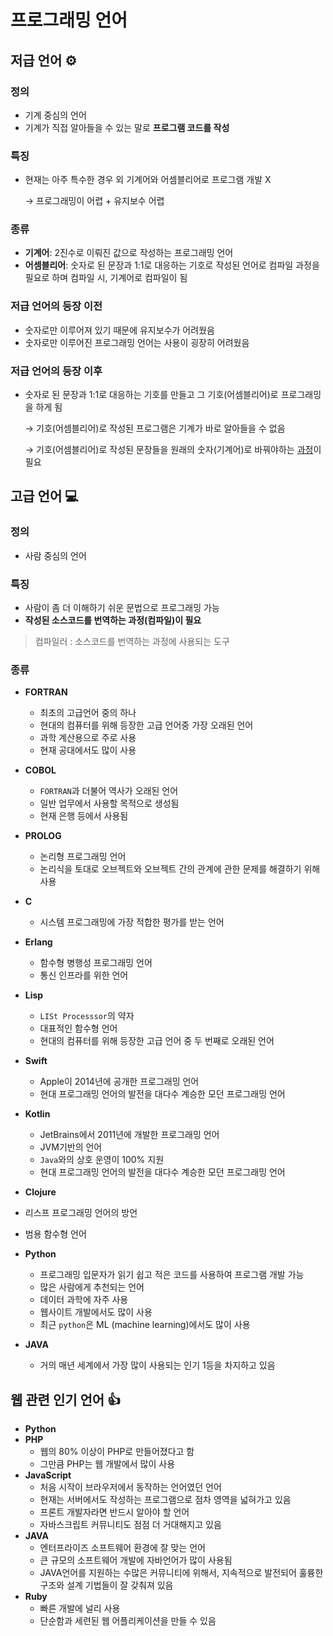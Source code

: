 # 프로그래밍 언어

## 저급 언어 ⚙️

### 정의
- 기계 중심의 언어
- 기계가 직접 알아들을 수 있는 말로 **프로그램 코드를 작성**

### 특징
- 현재는 아주 특수한 경우 외 기계어와 어셈블리어로 프로그램 개발 X

  → 프로그래밍이 어렵 + 유지보수 어렵

### 종류
- **기계어**: 2진수로 이뤄진 값으로 작성하는 프로그래밍 언어
- **어셈블리어**: 숫자로 된 문장과 1:1로 대응하는 기호로 작성된 언어로 컴파일 과정을 필요로 하며 컴파일 시, 기계어로 컴파일이 됨

### 저급 언어의 등장 이전
- 숫자로만 이루어져 있기 때문에 유지보수가 어려웠음
- 숫자로만 이루어진 프로그래밍 언어는 사용이 굉장히 어려웠음

### 저급 언어의 등장 이후
- 숫자로 된 문장과 1:1로 대응하는 기호를 만들고 그 기호(어셈블리어)로 프로그래밍을 하게 됨

  → 기호(어셈블리어)로 작성된 프로그램은 기계가 바로 알아들을 수 없음

  → 기호(어셈블리어)로 작성된 문장들을 원래의 숫자(기계어)로 바꿔야하는 <u>과정</u>이 필요


## 고급 언어 💻
### 정의
- 사람 중심의 언어

### 특징
- 사람이 좀 더 이해하기 쉬운 문법으로 프로그래밍 가능
- **작성된 소스코드를 번역하는 과정(컴파일)이 필요**
 > 컴파일러 : 소스코드를 번역하는 과정에 사용되는 도구

 ### 종류
- **FORTRAN**
  - 최초의 고급언어 중의 하나
  - 현대의 컴퓨터를 위해 등장한 고급 언어중 가장 오래된 언어
  - 과학 계산용으로 주로 사용
  - 현재 공대에서도 많이 사용
- **COBOL**
  - `FORTRAN`과 더불어 역사가 오래된 언어
  - 일반 업무에서 사용할 목적으로 생성됨
  - 현재 은행 등에서 사용됨

- **PROLOG**
  - 논리형 프로그래밍 언어
  - 논리식을 토대로 오브젝트와 오브젝트 간의 관계에 관한 문제를 해결하기 위해 사용
- **C**
  - 시스템 프로그래밍에 가장 적합한 평가를 받는 언어

- **Erlang**
  - 함수형 병행성 프로그래밍 언어
  - 통신 인프라를 위한 언어

- **Lisp**
  - `LISt Processsor`의 약자
  - 대표적인 함수형 언어
  - 현대의 컴퓨터를 위해 등장한 고급 언어 중 두 번째로 오래된 언어

- **Swift**
  - Apple이 2014년에 공개한 프로그래밍 언어
  - 현대 프로그래밍 언어의 발전을 대다수 계승한 모던 프로그래밍 언어

- **Kotlin**
  - JetBrains에서 2011년에 개발한 프로그래밍 언어
  - JVM기반의 언어
  - `Java`와의 상호 운영이 100% 지원
  - 현대 프로그래밍 언어의 발전을 대다수 계승한 모던 프로그래밍 언어

- **Clojure**
- 리스프 프로그래밍 언어의 방언
- 범용 함수형 언어

- **Python**
  - 프로그래밍 입문자가 읽기 쉽고 적은 코드를 사용하여 프로그램 개발 가능
  - 많은 사람에게 추천되는 언어
  - 데이터 과학에 자주 사용
  - 웹사이트 개발에서도 많이 사용
  - 최근 `python`은 ML (machine learning)에서도 많이 사용

- **JAVA**
  - 거의 매년 세계에서 가장 많이 사용되는 인기 1등을 차지하고 있음

## 웹 관련 인기 언어 👍
- **Python**
- **PHP**
  - 웹의 80% 이상이 PHP로 만들어졌다고 함
  - 그만큼 PHP는 웹 개발에서 많이 사용
- **JavaScript**
  - 처음 시작이 브라우저에서 동작하는 언어였던 언어
  - 현재는 서버에서도 작성하는 프로그램으로 점차 영역을 넓혀가고 있음
  - 프론트 개발자라면 반드시 알아야 할 언어
  - 자바스크립트 커뮤니티도 점점 더 거대해지고 있음
- **JAVA**
  - 엔터프라이즈 소프트웨어 환경에 잘 맞는 언어
  - 큰 규모의 소프트웨어 개발에 자바언어가 많이 사용됨
  - JAVA언어를 지원하는 수많은 커뮤니티에 위해서, 지속적으로 발전되어 훌륭한 구조와 설계 기법들이 잘 갖춰져 있음
- **Ruby**
  - 빠른 개발에 널리 사용
  - 단순함과 세련된 웹 어플리케이션을 만들 수 있음